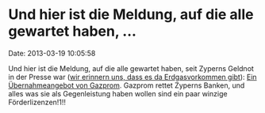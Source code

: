 Und hier ist die Meldung, auf die alle gewartet haben, \...
===========================================================

Date: 2013-03-19 10:05:58

Und hier ist die Meldung, auf die alle gewartet haben, seit Zyperns
Geldnot in der Presse war ([wir erinnern uns, dass es da Erdgasvorkommen
gibt](http://blog.fefe.de/?ts=b2dbf72e)): [Ein Übernahmeangebot von
Gazprom](http://de.rian.ru/business/20130318/265744705.html). Gazprom
rettet Zyperns Banken, und alles was sie als Gegenleistung haben wollen
sind ein paar winzige Förderlizenzen!1!!
